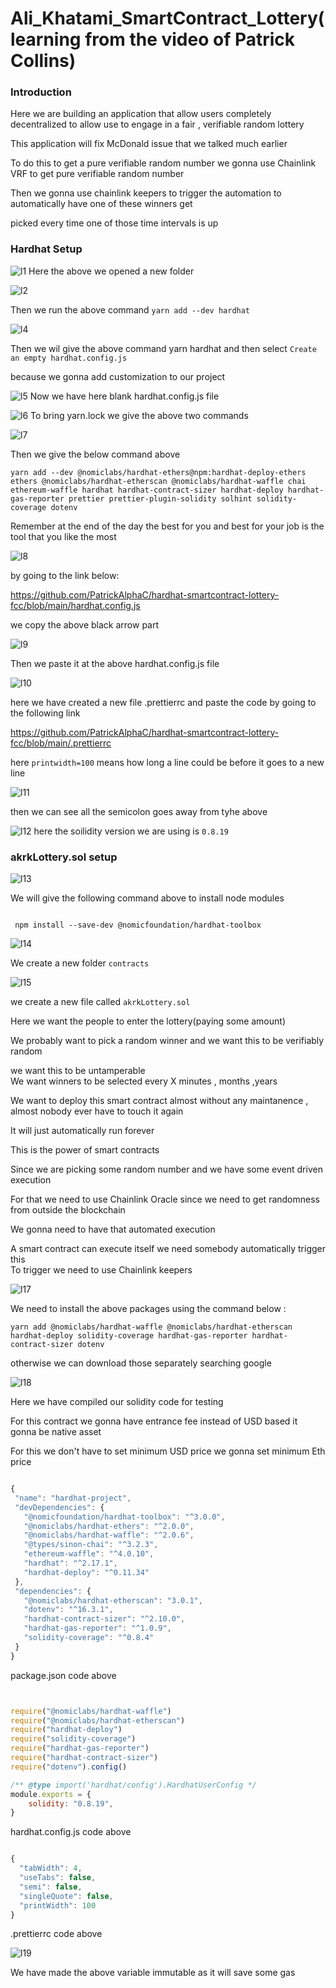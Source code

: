 # Ali_Khatami_SmartContract_Lottery(learning from the video of Patrick Collins)

### Introduction

Here we are building an application that allow users completely decentralized to allow use to engage in a fair , verifiable random lottery <br>

This application will fix McDonald issue that we talked much earlier <br>

To do this to get a pure verifiable random number we gonna use Chainlink VRF to get pure verifiable random number <br>

Then we gonna use chainlink keepers to trigger the automation to automatically have one of these winners get <br>

picked every time one of those time intervals is up <br>


### Hardhat Setup
![l1](https://github.com/C191068/Ali_Khatami_Lottery/assets/89090776/d673276a-9eb6-469e-b1e7-f9e8f4ba00bb)
Here the above we opened a new folder <br>

![l2](https://github.com/C191068/Ali_Khatami_Lottery/assets/89090776/0cdbcbaf-9b2a-4d0c-8e8e-958f59f09b0d)

Then we run the above command ```yarn add --dev hardhat``` <br>

![l4](https://github.com/C191068/Ali_Khatami_Lottery/assets/89090776/1aa9735d-d9fe-4c2e-a864-b7b5f3f2b943)

Then we wil give the above command yarn hardhat and then select ```Create an empty hardhat.config.js``` <br>

because we gonna add customization to our project <br>

![l5](https://github.com/C191068/Ali_Khatami_Lottery/assets/89090776/b4d45b17-3c54-4ecf-85f7-8c307e5ead55)
Now we have here blank hardhat.config.js file <br>

![l6](https://github.com/C191068/Ali_Khatami_Lottery/assets/89090776/07b858b6-7461-48e3-9506-bdf0f13420a5)
To bring yarn.lock we give the above two commands <br>

![l7](https://github.com/C191068/Ali_Khatami_Lottery/assets/89090776/ce37199a-fde8-4532-b282-ab7b27c0fe61)

Then we give the below command above <br>

```
yarn add --dev @nomiclabs/hardhat-ethers@npm:hardhat-deploy-ethers ethers @nomiclabs/hardhat-etherscan @nomiclabs/hardhat-waffle chai ethereum-waffle hardhat hardhat-contract-sizer hardhat-deploy hardhat-gas-reporter prettier prettier-plugin-solidity solhint solidity-coverage dotenv

```

Remember at the end of the day the best for you and best for your job is the tool that you like the most <br>


![l8](https://github.com/C191068/Ali_Khatami_Lottery/assets/89090776/3b5c8e59-84d8-4502-8a72-664e01138cf8)

by going to the link below:

https://github.com/PatrickAlphaC/hardhat-smartcontract-lottery-fcc/blob/main/hardhat.config.js

we copy the above black arrow part <br>

![l9](https://github.com/C191068/Ali_Khatami_Lottery/assets/89090776/5998adf0-3a3c-4b26-a767-07e08bac0a75)

Then we paste it at the above hardhat.config.js file <br>

![l10](https://github.com/C191068/Ali_Khatami_Lottery/assets/89090776/b7bff0ae-9319-42bd-bc01-19ab51911e4b)

here we have created a new file .prettierrc and paste the code by going to the following link <br>

https://github.com/PatrickAlphaC/hardhat-smartcontract-lottery-fcc/blob/main/.prettierrc <br>

here ```printwidth=100``` means how long a line could be before it goes to a new line <br>

![l11](https://github.com/C191068/Ali_Khatami_Lottery/assets/89090776/b1100afa-e926-4cff-9825-b43af282b5ac)

then we can see all the semicolon goes away from tyhe above <br>

![l12](https://github.com/C191068/Ali_Khatami_Lottery/assets/89090776/51d15a77-448a-4234-845a-e451f2156d4c)
here the soilidity version we are using is ```0.8.19``` <br>



### akrkLottery.sol setup

![l13](https://github.com/C191068/Ali_Khatami_Lottery/assets/89090776/35e443bc-9346-4fc4-b835-323e75c8a61a)

We will give the following command above to install node modules <br>

```

 npm install --save-dev @nomicfoundation/hardhat-toolbox

```


![l14](https://github.com/C191068/Ali_Khatami_Lottery/assets/89090776/2638a951-6a91-4bd0-a8bf-fe40013648dd)

We create a new folder ```contracts``` <br>


![l15](https://github.com/C191068/Ali_Khatami_Lottery/assets/89090776/e5a89c8b-63d9-4897-bd6f-949b53da5126)

we create a new file called ```akrkLottery.sol``` <br>

Here we want the people to enter the lottery(paying some amount) <br>

We probably want to pick a random winner and we want this to be verifiably random <br>

we want this to be untamperable <br>
We want winners to be selected every X minutes , months ,years <br>

We want to deploy this smart contract almost without any maintanence , almost nobody ever have to touch it again <br>

It will just automatically run forever <br>

This is the power of smart contracts <br>

Since we are picking some random number and we have some event driven execution <br>

For that we need to use Chainlink Oracle since we need to get randomness from outside the blockchain <br>

We gonna need to have that automated execution <br>

A smart contract can execute itself we need somebody automatically trigger this <br>
To trigger we need to use Chainlink keepers <br>


![l17](https://github.com/C191068/Ali_Khatami_Lottery/assets/89090776/3c0afffb-90e2-4015-ba42-d2409cf863e8)

We need to install the above packages using the command below :

```
yarn add @nomiclabs/hardhat-waffle @nomiclabs/hardhat-etherscan hardhat-deploy solidity-coverage hardhat-gas-reporter hardhat-contract-sizer dotenv

```

otherwise we can download those separately searching google <br>


![l18](https://github.com/C191068/Ali_Khatami_Lottery/assets/89090776/99f0078a-ac83-438e-9544-19dd670f6677)

Here we have compiled our solidity code for testing <br>

 For this contract we gonna  have entrance fee instead of USD based it gonna be native asset <br>

 For this we don't have to set minimum USD price we gonna set minimum Eth price <br>


 ```js

{
  "name": "hardhat-project",
  "devDependencies": {
    "@nomicfoundation/hardhat-toolbox": "^3.0.0",
    "@nomiclabs/hardhat-ethers": "^2.0.0",
    "@nomiclabs/hardhat-waffle": "^2.0.6",
    "@types/sinon-chai": "^3.2.3",
    "ethereum-waffle": "^4.0.10",
    "hardhat": "^2.17.1",
    "hardhat-deploy": "^0.11.34"
  },
  "dependencies": {
    "@nomiclabs/hardhat-etherscan": "3.0.1",
    "dotenv": "^16.3.1",
    "hardhat-contract-sizer": "^2.10.0",
    "hardhat-gas-reporter": "^1.0.9",
    "solidity-coverage": "^0.8.4"
  }
}

```

package.json code above


```js


require("@nomiclabs/hardhat-waffle")
require("@nomiclabs/hardhat-etherscan")
require("hardhat-deploy")
require("solidity-coverage")
require("hardhat-gas-reporter")
require("hardhat-contract-sizer")
require("dotenv").config()

/** @type import('hardhat/config').HardhatUserConfig */
module.exports = {
    solidity: "0.8.19",
}


```

hardhat.config.js code above 




```js

{
  "tabWidth": 4,
  "useTabs": false,
  "semi": false,
  "singleQuote": false,
  "printWidth": 100
}

```

.prettierrc code above


![l19](https://github.com/C191068/Ali_Khatami_Lottery/assets/89090776/f9102241-7c79-4663-9a0a-186ca7817515)

We have made the above variable immutable as it will save some gas <br>


























